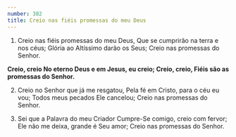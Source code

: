 ```yaml
---
number: 382
title: Creio nas fiéis promessas do meu Deus
---
```


1. Creio nas fiéis promessas do meu Deus,
  Que se cumprirão na terra e nos céus;
  Glória ao Altíssimo darão os Seus;
  Creio nas promessas do Senhor.

  __Creio, creio
  No eterno Deus e em Jesus, eu creio;
  Creio, creio,
  Fiéis são as promessas do Senhor.__

2. Creio no Senhor que já me resgatou,
  Pela fé em Cristo, para o céu eu vou;
  Todos meus pecados Ele cancelou;
  Creio nas promessas do Senhor.

3. Sei que a Palavra do meu Criador
  Cumpre-Se comigo, creio com fervor;
  Ele não me deixa, grande é Seu amor;
  Creio nas promessas do Senhor.
